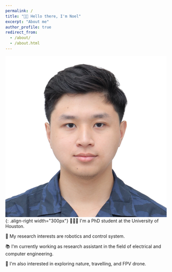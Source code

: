 ```yaml
---
permalink: /
title: "👋🏼 Hello there, I'm Noel"
excerpt: "About me"
author_profile: true
redirect_from: 
  - /about/
  - /about.html
---
```


![Editing a Markdown file for a talk](/images/profile.jpg){: .align-right width="300px"}
🧑🏼‍🎓 I'm a PhD student at the University of Houston.

🔬 My research interests are robotics and control system.

📚 I'm currently working as research assistant in the field of electrical and computer engineering.

🚞 I'm also interested in exploring nature, travelling, and FPV drone.
